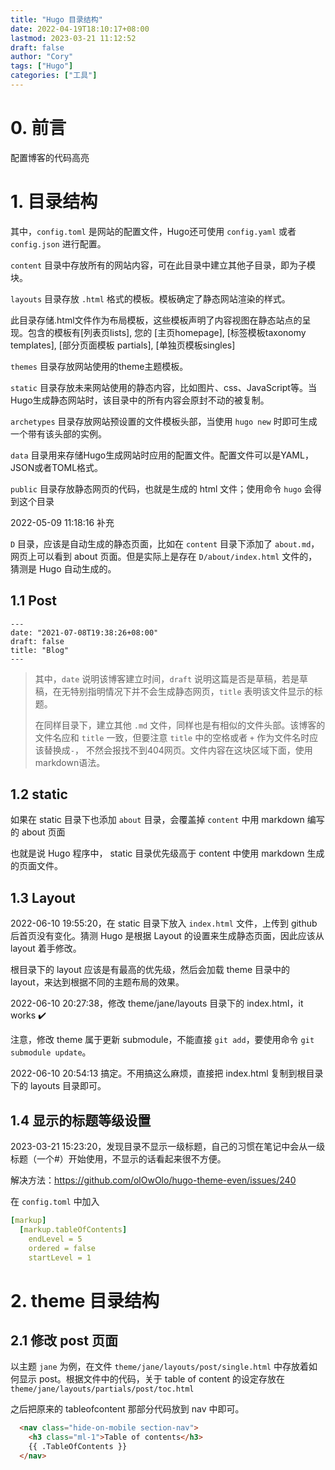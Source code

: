```yaml
---
title: "Hugo 目录结构"
date: 2022-04-19T18:10:17+08:00
lastmod: 2023-03-21 11:12:52
draft: false
author: "Cory"
tags: ["Hugo"]
categories: ["工具"]
---
```


# 0. 前言

配置博客的代码高亮

# 1. 目录结构

其中，`config.toml` 是网站的配置文件，Hugo还可使用 `config.yaml` 或者 `config.json` 进行配置。

`content` 目录中存放所有的网站内容，可在此目录中建立其他子目录，即为子模块。

`layouts` 目录存放 `.html` 格式的模板。模板确定了静态网站渲染的样式。

此目录存储.html文件作为布局模板，这些模板声明了内容视图在静态站点的呈现。包含的模板有[列表页lists], 您的 [主页homepage], [标签模板taxonomy templates], [部分页面模板 partials], [单独页模板singles]

`themes` 目录存放网站使用的theme主题模板。

`static` 目录存放未来网站使用的静态内容，比如图片、css、JavaScript等。当Hugo生成静态网站时，该目录中的所有内容会原封不动的被复制。

`archetypes` 目录存放网站预设置的文件模板头部，当使用 `hugo new` 时即可生成一个带有该头部的实例。

`data` 目录用来存储Hugo生成网站时应用的配置文件。配置文件可以是YAML，JSON或者TOML格式。

`public` 目录存放静态网页的代码，也就是生成的 html 文件；使用命令 `hugo` 会得到这个目录

2022-05-09 11:18:16 补充

`D` 目录，应该是自动生成的静态页面，比如在 `content` 目录下添加了 `about.md`，网页上可以看到 about 页面。但是实际上是存在 `D/about/index.html` 文件的，猜测是 Hugo 自动生成的。

## 1.1 Post

```
---
date: "2021-07-08T19:38:26+08:00"
draft: false
title: "Blog"
---
```

> 其中，`date` 说明该博客建立时间，`draft` 说明这篇是否是草稿，若是草稿，在无特别指明情况下并不会生成静态网页，`title` 表明该文件显示的标题。
>
> 在同样目录下，建立其他 `.md` 文件，同样也是有相似的文件头部。该博客的文件名应和 `title` 一致，但要注意 `title` 中的空格或者 `+` 作为文件名时应该替换成`-`， 不然会报找不到404网页。文件内容在这块区域下面，使用markdown语法。

## 1.2 static

如果在 static 目录下也添加 `about` 目录，会覆盖掉 `content` 中用 markdown 编写的 about 页面

也就是说 Hugo 程序中， static 目录优先级高于 content 中使用 markdown 生成的页面文件。

## 1.3 Layout

2022-06-10 19:55:20，在 static 目录下放入 `index.html` 文件，上传到 github 后首页没有变化。猜测 Hugo 是根据 Layout 的设置来生成静态页面，因此应该从 layout 着手修改。

根目录下的 layout 应该是有最高的优先级，然后会加载 theme 目录中的 layout，来达到根据不同的主题布局的效果。

2022-06-10 20:27:38，修改 theme/jane/layouts 目录下的 index.html，it works :heavy_check_mark:

注意，修改 theme 属于更新 submodule，不能直接 `git add`，要使用命令 `git submodule update`。

2022-06-10 20:54:13 搞定。不用搞这么麻烦，直接把 index.html 复制到根目录下的 layouts 目录即可。

## 1.4 显示的标题等级设置

2023-03-21 15:23:20，发现目录不显示一级标题，自己的习惯在笔记中会从一级标题（一个#）开始使用，不显示的话看起来很不方便。

解决方法：https://github.com/olOwOlo/hugo-theme-even/issues/240

在 `config.toml` 中加入 

```yaml
[markup]
  [markup.tableOfContents]
    endLevel = 5
    ordered = false
    startLevel = 1
```

# 2. theme 目录结构

## 2.1 修改 post 页面

以主题 `jane` 为例，在文件 `theme/jane/layouts/post/single.html` 中存放着如何显示 post。根据文件中的代码，关于 table of content 的设定存放在 `theme/jane/layouts/partials/post/toc.html`

之后把原来的 tableofcontent 那部分代码放到 nav 中即可。

```html
  <nav class="hide-on-mobile section-nav">
    <h3 class="ml-1">Table of contents</h3>
    {{ .TableOfContents }}
  </nav>
```